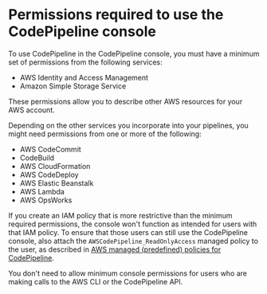 # Permissions required to use the CodePipeline console<a name="security-iam-permissions-console"></a>

To use CodePipeline in the CodePipeline console, you must have a minimum set of permissions from the following services:
+ AWS Identity and Access Management
+ Amazon Simple Storage Service

These permissions allow you to describe other AWS resources for your AWS account\.

Depending on the other services you incorporate into your pipelines, you might need permissions from one or more of the following:
+ AWS CodeCommit
+ CodeBuild
+ AWS CloudFormation
+ AWS CodeDeploy
+ AWS Elastic Beanstalk
+ AWS Lambda
+ AWS OpsWorks

If you create an IAM policy that is more restrictive than the minimum required permissions, the console won't function as intended for users with that IAM policy\. To ensure that those users can still use the CodePipeline console, also attach the `AWSCodePipeline_ReadOnlyAccess` managed policy to the user, as described in [AWS managed \(predefined\) policies for CodePipeline](managed-policies.md)\.

You don't need to allow minimum console permissions for users who are making calls to the AWS CLI or the CodePipeline API\.